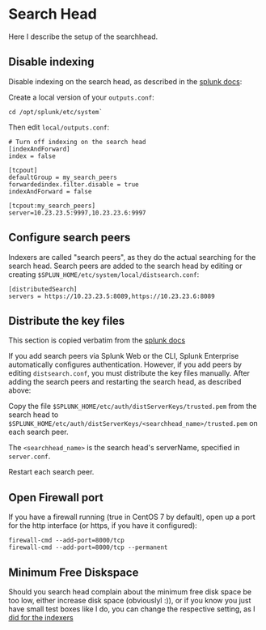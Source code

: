 # Search Head

Here I describe the setup of the searchhead.

## Disable indexing

Disable indexing on the search head, as described in the [splunk docs](http://docs.splunk.com/Documentation/Splunk/7.0.2/DistSearch/Forwardsearchheaddata):

Create a local version of your `outputs.conf`:
```
cd /opt/splunk/etc/system`
```
Then edit `local/outputs.conf`:

```
# Turn off indexing on the search head
[indexAndForward]
index = false
 
[tcpout]
defaultGroup = my_search_peers 
forwardedindex.filter.disable = true  
indexAndForward = false 
 
[tcpout:my_search_peers]
server=10.23.23.5:9997,10.23.23.6:9997
```

## Configure search peers
Indexers are called "search peers", as they do the actual searching for the search head. 
Search peers are added to the search head by editing or creating 
`$SPLUN_HOME/etc/system/local/distsearch.conf`:
```
[distributedSearch]
servers = https://10.23.23.5:8089,https://10.23.23.6:8089
```

## Distribute the key files
This section is copied verbatim from the [splunk docs](http://docs.splunk.com/Documentation/Splunk/7.0.2/DistSearch/Configuredistributedsearch)

If you add search peers via Splunk Web or the CLI, Splunk Enterprise automatically configures authentication. However, if you add peers by editing `distsearch.conf`, you must distribute the key files manually. After adding the search peers and restarting the search head, as described above:

Copy the file `$SPLUNK_HOME/etc/auth/distServerKeys/trusted.pem` from the search head to `$SPLUNK_HOME/etc/auth/distServerKeys/<searchhead_name>/trusted.pem` on each search peer.

The `<searchhead_name>` is the search head's serverName, specified in `server.conf`.

Restart each search peer. 


## Open Firewall port
If you have a firewall running (true in CentOS 7 by default), open up a port for the http interface (or https, if you have it configured):
```
firewall-cmd --add-port=8000/tcp
firewall-cmd --add-port=8000/tcp --permanent
```

## Minimum Free Diskspace
Should you search head complain about the minimum free disk space be too low, either increase disk space (obviouslyl :)), or if you know you just have small test boxes like I do, you can
change the respective setting, as I [did for the indexers](./indexer.md#minimum-free-diskspace-for-a-small-test-environment)
